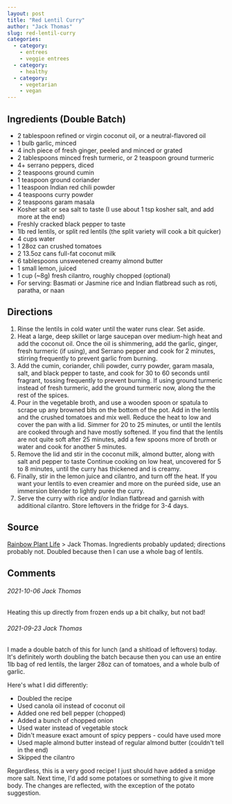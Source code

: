 ```yaml
---
layout: post
title: "Red Lentil Curry"
author: "Jack Thomas"
slug: red-lentil-curry
categories:
  - category:
    - entrees
    - veggie entrees
  - category:
    - healthy
  - category:
    - vegetarian
    - vegan
---
```


## Ingredients (Double Batch)

- 2 tablespoon refined or virgin coconut oil, or a neutral-flavored oil
- 1 bulb garlic, minced
- 4 inch piece of fresh ginger, peeled and minced or grated
- 2 tablespoons minced fresh turmeric, or 2 teaspoon ground turmeric
- 4+ serrano peppers, diced
- 2 teaspoons ground cumin
- 1 teaspoon ground coriander
- 1 teaspoon Indian red chili powder
- 4 teaspoons curry powder
- 2 teaspoons garam masala
- Kosher salt or sea salt to taste (I use about 1 tsp kosher salt, and add more at the end)
- Freshly cracked black pepper to taste
- 1lb red lentils, or split red lentils (the split variety will cook a bit quicker)
- 4 cups water
- 1 28oz can crushed tomatoes
- 2 13.5oz cans full-fat coconut milk
- 6 tablespoons unsweetened creamy almond butter
- 1 small lemon, juiced
- 1 cup (~8g) fresh cilantro, roughly chopped (optional)
- For serving: Basmati or Jasmine rice and Indian flatbread such as roti, paratha, or naan

## Directions

1. Rinse the lentils in cold water until the water runs clear. Set aside.
2. Heat a large, deep skillet or large saucepan over medium-high heat and add the coconut oil. Once the oil is shimmering, add the garlic, ginger, fresh turmeric (if using), and Serrano pepper and cook for 2 minutes, stirring frequently to prevent garlic from burning.
3. Add the cumin, coriander, chili powder, curry powder, garam masala, salt, and black pepper to taste, and cook for 30 to 60 seconds until fragrant, tossing frequently to prevent burning. If using ground turmeric instead of fresh turmeric, add the ground turmeric now, along the the rest of the spices.
4. Pour in the vegetable broth, and use a wooden spoon or spatula to scrape up any browned bits on the bottom of the pot. Add in the lentils and the crushed tomatoes and mix well. Reduce the heat to low and cover the pan with a lid. Simmer for 20 to 25 minutes, or until the lentils are cooked through and have mostly softened. If you find that the lentils are not quite soft after 25 minutes, add a few spoons more of broth or water and cook for another 5 minutes.
5. Remove the lid and stir in the coconut milk, almond butter, along with salt and pepper to taste Continue cooking on low heat, uncovered for 5 to 8 minutes, until the curry has thickened and is creamy.
6. Finally, stir in the lemon juice and cilantro, and turn off the heat. If you want your lentils to even creamier and more on the puréed side, use an immersion blender to lightly purée the curry.
7. Serve the curry with rice and/or Indian flatbread and garnish with additional cilantro. Store leftovers in the fridge for 3-4 days.

## Source

[Rainbow Plant Life](https://rainbowplantlife.com/vegan-red-lentil-curry/) > Jack Thomas. Ingredients probably updated; directions probably not. Doubled because then I can use a whole bag of lentils.

## Comments

###### 2021-10-06 Jack Thomas

Heating this up directly from frozen ends up a bit chalky, but not bad!

###### 2021-09-23 Jack Thomas

I made a double batch of this for lunch (and a shitload of leftovers) today. It's definitely worth doubling the batch because then you can use an entire 1lb bag of red lentils, the larger 28oz can of tomatoes, and a whole bulb of garlic.

Here's what I did differently:

- Doubled the recipe
- Used canola oil instead of coconut oil
- Added one red bell pepper (chopped)
- Added a bunch of chopped onion
- Used water instead of vegetable stock
- Didn't measure exact amount of spicy peppers - could have used more
- Used maple almond butter instead of regular almond butter (couldn't tell in the end)
- Skipped the cilantro

Regardless, this is a very good recipe! I just should have added a smidge more salt. Next time, I'd add some potatoes or something to give it more body. The changes are reflected, with the exception of the potato suggestion.

